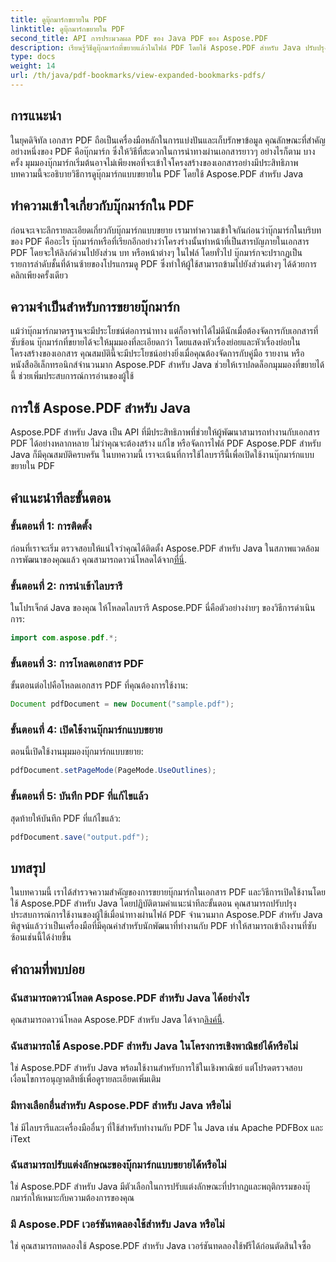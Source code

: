 ```yaml
---
title: ดูบุ๊กมาร์กขยายใน PDF
linktitle: ดูบุ๊กมาร์กขยายใน PDF
second_title: API การประมวลผล PDF ของ Java PDF ของ Aspose.PDF
description: เรียนรู้วิธีดูบุ๊กมาร์กที่ขยายแล้วในไฟล์ PDF โดยใช้ Aspose.PDF สำหรับ Java ปรับปรุงการนำทางเอกสารด้วยคำแนะนำทีละขั้นตอน
type: docs
weight: 14
url: /th/java/pdf-bookmarks/view-expanded-bookmarks-pdfs/
---
```


## การแนะนำ

ในยุคดิจิทัล เอกสาร PDF ถือเป็นเครื่องมือหลักในการแบ่งปันและเก็บรักษาข้อมูล คุณลักษณะที่สำคัญอย่างหนึ่งของ PDF คือบุ๊กมาร์ก ซึ่งให้วิธีที่สะดวกในการนำทางผ่านเอกสารยาวๆ อย่างไรก็ตาม บางครั้ง มุมมองบุ๊กมาร์กเริ่มต้นอาจไม่เพียงพอที่จะเข้าใจโครงสร้างของเอกสารอย่างมีประสิทธิภาพ บทความนี้จะอธิบายวิธีการดูบุ๊กมาร์กแบบขยายใน PDF โดยใช้ Aspose.PDF สำหรับ Java

## ทำความเข้าใจเกี่ยวกับบุ๊กมาร์กใน PDF

ก่อนจะเจาะลึกรายละเอียดเกี่ยวกับบุ๊กมาร์กแบบขยาย เรามาทำความเข้าใจกันก่อนว่าบุ๊กมาร์กในบริบทของ PDF คืออะไร บุ๊กมาร์กหรือที่เรียกอีกอย่างว่าโครงร่างนั้นทำหน้าที่เป็นสารบัญภายในเอกสาร PDF โดยจะให้ลิงก์ด่วนไปยังส่วน บท หรือหน้าต่างๆ ในไฟล์ โดยทั่วไป บุ๊กมาร์กจะปรากฏเป็นรายการลำดับชั้นที่ด้านซ้ายของโปรแกรมดู PDF ซึ่งทำให้ผู้ใช้สามารถข้ามไปยังส่วนต่างๆ ได้ด้วยการคลิกเพียงครั้งเดียว

## ความจำเป็นสำหรับการขยายบุ๊กมาร์ก

แม้ว่าบุ๊กมาร์กมาตรฐานจะมีประโยชน์ต่อการนำทาง แต่ก็อาจทำได้ไม่ดีนักเมื่อต้องจัดการกับเอกสารที่ซับซ้อน บุ๊กมาร์กที่ขยายได้จะให้มุมมองที่ละเอียดกว่า โดยแสดงหัวเรื่องย่อยและหัวเรื่องย่อยในโครงสร้างของเอกสาร คุณสมบัตินี้จะมีประโยชน์อย่างยิ่งเมื่อคุณต้องจัดการกับคู่มือ รายงาน หรือหนังสืออิเล็กทรอนิกส์จำนวนมาก Aspose.PDF สำหรับ Java ช่วยให้เราปลดล็อกมุมมองที่ขยายได้นี้ ช่วยเพิ่มประสบการณ์การอ่านของผู้ใช้

## การใช้ Aspose.PDF สำหรับ Java

Aspose.PDF สำหรับ Java เป็น API ที่มีประสิทธิภาพที่ช่วยให้ผู้พัฒนาสามารถทำงานกับเอกสาร PDF ได้อย่างหลากหลาย ไม่ว่าคุณจะต้องสร้าง แก้ไข หรือจัดการไฟล์ PDF Aspose.PDF สำหรับ Java ก็มีคุณสมบัติครบครัน ในบทความนี้ เราจะเน้นที่การใช้ไลบรารีนี้เพื่อเปิดใช้งานบุ๊กมาร์กแบบขยายใน PDF

## คำแนะนำทีละขั้นตอน

### ขั้นตอนที่ 1: การติดตั้ง
 ก่อนที่เราจะเริ่ม ตรวจสอบให้แน่ใจว่าคุณได้ติดตั้ง Aspose.PDF สำหรับ Java ในสภาพแวดล้อมการพัฒนาของคุณแล้ว คุณสามารถดาวน์โหลดได้จาก[ที่นี่](https://releases.aspose.com/pdf/java/).

### ขั้นตอนที่ 2: การนำเข้าไลบรารี
ในโปรเจ็กต์ Java ของคุณ ให้โหลดไลบรารี Aspose.PDF นี่คือตัวอย่างง่ายๆ ของวิธีการดำเนินการ:

```java
import com.aspose.pdf.*;
```

### ขั้นตอนที่ 3: การโหลดเอกสาร PDF
ขั้นตอนต่อไปคือโหลดเอกสาร PDF ที่คุณต้องการใช้งาน:

```java
Document pdfDocument = new Document("sample.pdf");
```

### ขั้นตอนที่ 4: เปิดใช้งานบุ๊กมาร์กแบบขยาย
ตอนนี้เปิดใช้งานมุมมองบุ๊กมาร์กแบบขยาย:

```java
pdfDocument.setPageMode(PageMode.UseOutlines);
```

### ขั้นตอนที่ 5: บันทึก PDF ที่แก้ไขแล้ว
สุดท้ายให้บันทึก PDF ที่แก้ไขแล้ว:

```java
pdfDocument.save("output.pdf");
```

## บทสรุป

ในบทความนี้ เราได้สำรวจความสำคัญของการขยายบุ๊กมาร์กในเอกสาร PDF และวิธีการเปิดใช้งานโดยใช้ Aspose.PDF สำหรับ Java โดยปฏิบัติตามคำแนะนำทีละขั้นตอน คุณสามารถปรับปรุงประสบการณ์การใช้งานของผู้ใช้เมื่อนำทางผ่านไฟล์ PDF จำนวนมาก Aspose.PDF สำหรับ Java พิสูจน์แล้วว่าเป็นเครื่องมือที่มีคุณค่าสำหรับนักพัฒนาที่ทำงานกับ PDF ทำให้สามารถเข้าถึงงานที่ซับซ้อนเช่นนี้ได้ง่ายขึ้น

## คำถามที่พบบ่อย

### ฉันสามารถดาวน์โหลด Aspose.PDF สำหรับ Java ได้อย่างไร

 คุณสามารถดาวน์โหลด Aspose.PDF สำหรับ Java ได้จาก[ลิงค์นี้](https://releases.aspose.com/pdf/java/).

### ฉันสามารถใช้ Aspose.PDF สำหรับ Java ในโครงการเชิงพาณิชย์ได้หรือไม่

ใช่ Aspose.PDF สำหรับ Java พร้อมใช้งานสำหรับการใช้ในเชิงพาณิชย์ แต่โปรดตรวจสอบเงื่อนไขการอนุญาตสิทธิ์เพื่อดูรายละเอียดเพิ่มเติม

### มีทางเลือกอื่นสำหรับ Aspose.PDF สำหรับ Java หรือไม่

ใช่ มีไลบรารีและเครื่องมืออื่นๆ ที่ใช้สำหรับทำงานกับ PDF ใน Java เช่น Apache PDFBox และ iText

### ฉันสามารถปรับแต่งลักษณะของบุ๊กมาร์กแบบขยายได้หรือไม่

ใช่ Aspose.PDF สำหรับ Java มีตัวเลือกในการปรับแต่งลักษณะที่ปรากฏและพฤติกรรมของบุ๊กมาร์กให้เหมาะกับความต้องการของคุณ

### มี Aspose.PDF เวอร์ชันทดลองใช้สำหรับ Java หรือไม่

ใช่ คุณสามารถทดลองใช้ Aspose.PDF สำหรับ Java เวอร์ชันทดลองใช้ฟรีได้ก่อนตัดสินใจซื้อ